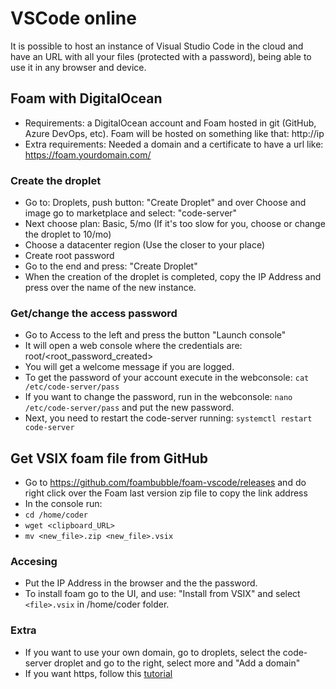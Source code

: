 # VSCode online

It is possible to host an instance of Visual Studio Code in the cloud and have an URL with all your files (protected with a password), being able to use it in any browser and device.

## Foam with DigitalOcean

- Requirements: a DigitalOcean account and Foam hosted in git (GitHub, Azure DevOps, etc). Foam will be hosted on something like that: http://ip
- Extra requirements: Needed a domain and a certificate to have a url like: https://foam.yourdomain.com/

### Create the droplet
- Go to: Droplets, push button: "Create Droplet" and over Choose and image go to marketplace and select: "code-server"
- Next choose plan: Basic, 5/mo (If it's too slow for you, choose or change the droplet to 10/mo)
- Choose a datacenter region (Use the closer to your place)
- Create root password
- Go to the end and press: "Create Droplet"
- When the creation of the droplet is completed, copy the IP Address and press over the name of the new instance.

### Get/change the access password
- Go to Access to the left and press the button "Launch console"
- It will open a web console where the credentials are: root/<root_password_created>
- You will get a welcome message if you are logged.
- To get the password of your account execute in the webconsole: `cat /etc/code-server/pass`
- If you want to change the password, run in the webconsole: `nano /etc/code-server/pass` and put the new password.
- Next, you need to restart the code-server running: `systemctl restart code-server`

## Get VSIX foam file from GitHub
- Go to https://github.com/foambubble/foam-vscode/releases and do right click over the Foam last version zip file to copy the link address
- In the console run: 
- `cd /home/coder`
- `wget <clipboard_URL>`
- `mv <new_file>.zip <new_file>.vsix`

### Accesing
- Put the IP Address in the browser and the the password.
- To install foam go to the UI, and use: "Install from VSIX" and select `<file>.vsix` in /home/coder folder.

### Extra
- If you want to use your own domain, go to droplets, select the code-server droplet and go to the right, select more and "Add a domain"
- If you want https, follow this [tutorial](https://bobcares.com/blog/install-ssl-on-digitalocean-droplet/)
